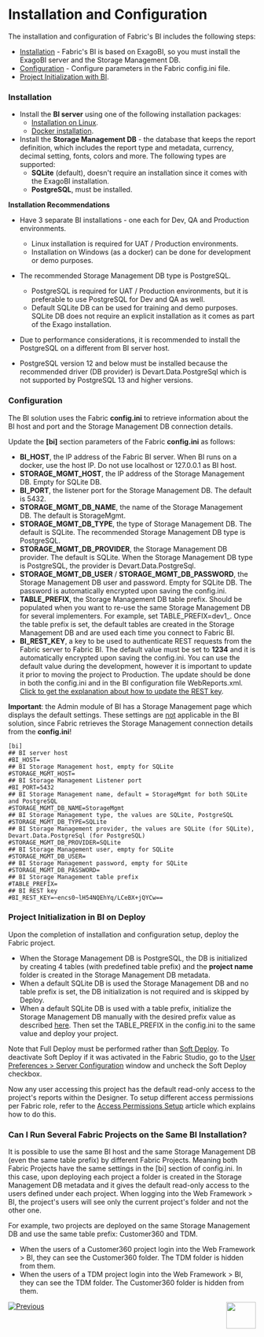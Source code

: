 # Installation and Configuration

The installation and configuration of Fabric's BI includes the following steps:

- [Installation](01_Installation.md#installation) - Fabric's BI is based on ExagoBI, so you must install the ExagoBI server and the Storage Management DB.
- [Configuration](01_Installation.md#configuration) - Configure parameters in the Fabric config.ini file.
- [Project Initialization with BI](01_Installation.md#project-initialization-in-bi-on-deploy). 

### Installation

* Install the **BI server** using one of the following installation packages:
  * [Installation on Linux](/articles/98_maintenance_and_operational/BI_Installation/01_BI_Installation_on_Linux.md).
  * [Docker installation](/articles/98_maintenance_and_operational/BI_Installation/02_BI_Docker_Installation.md).
* Install the **Storage Management DB** - the database that keeps the report definition, which includes the report type and metadata, currency, decimal setting, fonts, colors and more. The following types are supported:
  * **SQLite** (default), doesn't require an installation since it comes with the ExagoBI installation.
  * **PostgreSQL**, must be installed.

**Installation Recommendations**

- Have 3 separate BI installations - one each for Dev, QA and Production environments.

  - Linux installation is required for UAT / Production environments.
  - Installation on Windows (as a docker) can be done for development or demo purposes.

- The recommended Storage Management DB type is PostgreSQL.

  - PostgreSQL is required for UAT / Production environments, but it is preferable to use PostgreSQL for Dev and QA as well.
  - Default SQLite DB can be used for training and demo purposes. SQLite DB does not require an explicit installation as it comes as part of the Exago installation.
- Due to performance considerations, it is recommended to install the PostgreSQL on a different from BI server host.
- PostgreSQL version 12 and below must be installed because the recommended driver (DB provider) is Devart.Data.PostgreSql which is not supported by PostgreSQL 13 and higher versions. 

### Configuration

The BI solution uses the Fabric **config.ini** to retrieve information about the BI host and port and the Storage Management DB connection details.

Update the **[bi]** section parameters of the Fabric **config.ini** as follows:

* **BI_HOST**, the IP address of the Fabric BI server. When BI runs on a docker, use the host IP. Do not use localhost or 127.0.0.1 as BI host.
* **STORAGE_MGMT_HOST**, the IP address of the Storage Management DB. Empty for SQLite DB.
* **BI_PORT**, the listener port for the Storage Management DB. The default is 5432.
* **STORAGE_MGMT_DB_NAME**, the name of the Storage Management DB. The default is StorageMgmt.
* **STORAGE_MGMT_DB_TYPE**, the type of Storage Management DB. The default is SQLite. The recommended Storage Management DB type is PostgreSQL.
* **STORAGE_MGMT_DB_PROVIDER**, the Storage Management DB provider. The default is SQLite. When the Storage Management DB type is PostgreSQL, the provider is Devart.Data.PostgreSql.
* **STORAGE_MGMT_DB_USER** / **STORAGE_MGMT_DB_PASSWORD**, the Storage Management DB user and password. Empty for SQLite DB. The password is automatically encrypted upon saving the config.ini.
* **TABLE_PREFIX**, the Storage Management DB table prefix. Should be populated when you want to re-use the same Storage Management DB for several implementers. For example, set TABLE_PREFIX=dev1_. Once the table prefix is set, the default tables are created in the Storage Management DB and are used each time you connect to Fabric BI. 
* **BI_REST_KEY**, a key to be used to authenticate REST requests from the Fabric server to Fabric BI. The default value must be set to **1234** and it is automatically encrypted upon saving the config.ini. You can use the default value during the development, however it is important to update it prior to moving the project to Production. The update should be done in both the config.ini and in the BI configuration file WebReports.xml. [Click to get the explanation about how to update the REST key](99_bi_admin_config.md#REST-Key). 

**Important**: the Admin module of BI has a Storage Management page which displays the default settings. These settings are <u>not</u> applicable in the BI solution, since Fabric retrieves the Storage Management connection details from the **config.ini**!

~~~
[bi]
## BI server host
#BI_HOST=
## BI Storage Management host, empty for SQLite
#STORAGE_MGMT_HOST=
## BI Storage Management Listener port
#BI_PORT=5432
## BI Storage Management name, default = StorageMgmt for both SQLite and PostgreSQL
#STORAGE_MGMT_DB_NAME=StorageMgmt
## BI Storage Management type, the values are SQLite, PostgreSQL
#STORAGE_MGMT_DB_TYPE=SQLite
## BI Storage Management provider, the values are SQLite (for SQLite), Devart.Data.PostgreSql (for PostgreSQL)
#STORAGE_MGMT_DB_PROVIDER=SQLite
## BI Storage Management user, empty for SQLite
#STORAGE_MGMT_DB_USER=
## BI Storage Management password, empty for SQLite
#STORAGE_MGMT_DB_PASSWORD=
## BI Storage Management table prefix
#TABLE_PREFIX=
## BI REST key
#BI_REST_KEY=~encs0~lH54NQEhYq/LCeBX+jQYCw==
~~~
### Project Initialization in BI on Deploy

Upon the completion of installation and configuration setup, deploy the Fabric project. 

* When the Storage Management DB is PostgreSQL, the DB is initialized by creating 4 tables (with  predefined table prefix) and the **project name** folder is created in the Storage Management DB metadata. 
* When a default SQLite DB is used the Storage Management DB and no table prefix is set, the DB initialization is not required and is skipped by Deploy.
* When a default SQLite DB is used with a table prefix, initialize the Storage Management DB manually with the desired prefix value as described [here](99_bi_admin_config.md#storage-management-initialization). Then set the TABLE_PREFIX in the config.ini to the same value and deploy your project.

Note that Full Deploy must be performed rather than [Soft Deploy](/articles/16_deploy_fabric/01_deploy_Fabric_project.md). To deactivate Soft Deploy if it was activated in the Fabric Studio, go to the [User Preferences > Server Configuration](/articles/04_fabric_studio/04_user_preferences.html#what-is-the-purpose-of-the-server-configuration-tab) window and uncheck the Soft Deploy checkbox.

Now any user accessing this project has the default read-only access to the project's reports within the Designer. To setup different access permissions per Fabric role, refer to the [Access Permissions Setup](02_Permissions_Setup.md) article which explains how to do this. 

### Can I Run Several Fabric Projects on the Same BI Installation?

It is possible to use the same BI host and the same Storage Management DB (even the same table prefix) by different Fabric Projects. Meaning both Fabric Projects have the same settings in the [bi] section of config.ini. In this case, upon deploying each project a folder is created in the Storage Management DB metadata and it gives the default read-only access to the users defined under each project. When logging into the Web Framework > BI, the project's users will see only the current project's folder and not the other one.

For example, two projects are deployed on the same Storage Management DB and use the same table prefix: Customer360 and TDM.

* When the users of a Customer360 project login into the Web Framework > BI, they can see the Customer360 folder. The TDM folder is hidden from them.
* When the users of a TDM project login into the Web Framework > BI, they can see the TDM folder. The Customer360 folder is hidden from them.



[![Previous](/articles/images/Previous.png)](00_BI_user_guide_overview.md)[<img align="right" width="60" height="54" src="/articles/images/Next.png">](02_Permissions_Setup.md) 



